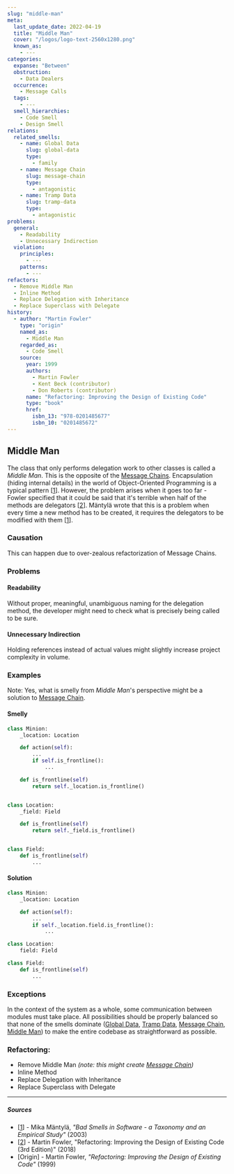 ```yaml
---
slug: "middle-man"
meta:
  last_update_date: 2022-04-19
  title: "Middle Man"
  cover: "/logos/logo-text-2560x1280.png"
  known_as:
    - ---
categories:
  expanse: "Between"
  obstruction:
    - Data Dealers
  occurrence:
    - Message Calls
  tags:
    - ---
  smell_hierarchies:
    - Code Smell
    - Design Smell
relations:
  related_smells:
    - name: Global Data
      slug: global-data
      type:
        - family
    - name: Message Chain
      slug: message-chain
      type:
        - antagonistic
    - name: Tramp Data
      slug: tramp-data
      type:
        - antagonistic
problems:
  general:
    - Readability
    - Unnecessary Indirection
  violation:
    principles:
      - ---
    patterns:
      - ---
refactors:
  - Remove Middle Man
  - Inline Method
  - Replace Delegation with Inheritance
  - Replace Superclass with Delegate
history:
  - author: "Martin Fowler"
    type: "origin"
    named_as:
      - Middle Man
    regarded_as:
      - Code Smell
    source:
      year: 1999
      authors:
        - Martin Fowler
        - Kent Beck (contributor)
        - Don Roberts (contributor)
      name: "Refactoring: Improving the Design of Existing Code"
      type: "book"
      href:
        isbn_13: "978-0201485677"
        isbn_10: "0201485672"
---
```


## Middle Man

The class that only performs delegation work to other classes is called a _Middle Man_. This is the opposite of the [Message Chains](./message-chain.md). Encapsulation (hiding internal details) in the world of Object-Oriented Programming is a typical pattern [[1](#sources)]. However, the problem arises when it goes too far - Fowler specified that it could be said that it's terrible when half of the methods are delegators [[2](#sources)]. Mäntylä wrote that this is a problem when every time a new method has to be created, it requires the delegators to be modified with them [[1](#sources)].

### Causation

This can happen due to over-zealous refactorization of Message Chains.

### Problems

#### **Readability**

Without proper, meaningful, unambiguous naming for the delegation method, the developer might need to check what is precisely being called to be sure.

#### **Unnecessary Indirection**

Holding references instead of actual values might slightly increase project complexity in volume.

### Examples

<div class="example-block">

Note: Yes, what is smelly from _Middle Man_'s perspective might be a solution to [Message Chain](./message-chain.md).

#### Smelly

```py
class Minion:
    _location: Location

    def action(self):
        ...
        if self.is_frontline():
            ...

    def is_frontline(self)
        return self._location.is_frontline()


class Location:
    _field: Field

    def is_frontline(self)
        return self._field.is_frontline()


class Field:
    def is_frontline(self)
        ...
```

#### Solution

```py
class Minion:
    _location: Location

    def action(self):
        ...
        if self._location.field.is_frontline():
            ...

class Location:
    field: Field

class Field:
    def is_frontline(self)
        ...
```

</div>

### Exceptions

In the context of the system as a whole, some communication between modules must take place. All possibilities should be properly balanced so that none of the smells dominate ([Global Data](./global-data.md), [Tramp Data](./tramp-data.md), [Message Chain](./message-chain.md), [Middle Man](./middle-man.md)) to make the entire codebase as straightforward as possible.

### Refactoring:

- Remove Middle Man _(note: this might create [Message Chain](./message-chain.md))_
- Inline Method
- Replace Delegation with Inheritance
- Replace Superclass with Delegate

---

##### Sources

- [[1](#sources)] - Mika Mäntylä, _"Bad Smells in Software - a Taxonomy and an Empirical Study"_ (2003)
- [[2](#sources)] - Martin Fowler, "Refactoring: Improving the Design of Existing Code (3rd Edition)" (2018)
- [Origin] - Martin Fowler, _"Refactoring: Improving the Design of Existing Code"_ (1999)
